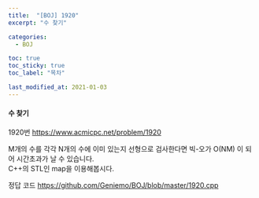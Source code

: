 ```yaml
---
title:  "[BOJ] 1920"
excerpt: "수 찾기"

categories:
  - BOJ

toc: true
toc_sticky: true
toc_label: "목차"

last_modified_at: 2021-01-03
---
```


#### 수 찾기

1920번 <https://www.acmicpc.net/problem/1920>

M개의 수를 각각 N개의 수에 이미 있는지 선형으로 검사한다면 빅-오가 O(NM) 이 되어 시간초과가 날 수 있습니다.<br>
C++의 STL인 map을 이용해봅시다.

정답 코드 <https://github.com/Geniemo/BOJ/blob/master/1920.cpp>